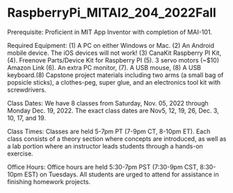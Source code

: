 # RaspberryPi_MITAI2_204_2022Fall

Prerequisite: Proficient in MIT App Inventor with completion of MAI-101.  
 
Required Equipment: (1) A PC on either Windows or Mac. (2) An Android mobile device. The iOS devices will not work! (3) CanaKit Raspberry PI Kit, (4). Freenove Parts/Device Kit for Raspberry PI (5). 3 servo motors (~$10) Amazon Link   (6). An extra PC monitor, (7). A USB mouse, (8) A USB keyboard.(8) Capstone project materials including two arms (a small bag of popsicle sticks), a clothes-peg, super glue, and an electronics tool kit with screwdrivers.  
 
Class Dates: We have 8 classes from Saturday, Nov. 05, 2022 through Monday Dec. 19, 2022. The exact class dates are Nov5, 12, 19, 26, Dec. 3, 10, 17, and 19. 
 
Class Times: Classes are held 5-7pm PT (7-9pm CT, 8-10pm ET). Each class consists of a theory section where concepts are introduced, as well as a lab portion where an instructor leads students through a hands-on exercise.
 
Office Hours: Office hours are held 5:30-7pm PST (7:30-9pm CST, 8:30-10pm EST) on Tuesdays. All students are urged to attend for assistance in finishing homework projects.
